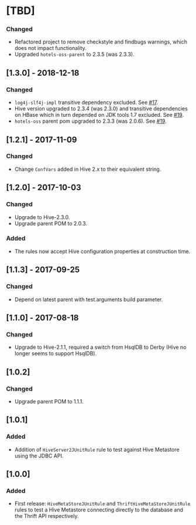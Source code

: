 # [TBD]
### Changed
* Refactored project to remove checkstyle and findbugs warnings, which does not impact functionality.
* Upgraded `hotels-oss-parent` to 2.3.5 (was 2.3.3).

## [1.3.0] - 2018-12-18
### Changed
* `log4j-slf4j-impl` transitive dependency excluded. See [#17](https://github.com/HotelsDotCom/beeju/issues/17).
* Hive version upgraded to 2.3.4 (was 2.3.0) and transitive dependencies on HBase which in turn depended on JDK tools 1.7 excluded. See [#19](https://github.com/HotelsDotCom/beeju/issues/19).
* `hotels-oss` parent pom upgraded to 2.3.3 (was 2.0.6). See [#19](https://github.com/HotelsDotCom/beeju/issues/19).

## [1.2.1] - 2017-11-09
### Changed
* Change `ConfVars` added in Hive 2.x to their equivalent string.

## [1.2.0] - 2017-10-03
### Changed
* Upgrade to Hive-2.3.0.
* Upgrade parent POM to 2.0.3.
### Added
* The rules now accept Hive configuration properties at construction time.

## [1.1.3] - 2017-09-25
### Changed
* Depend on latest parent with test.arguments build parameter.

## [1.1.0] - 2017-08-18
### Changed
* Upgrade to Hive-2.1.1, required a switch from HsqlDB to Derby (Hive no longer seems to support HsqlDB).

## [1.0.2]
### Changed
* Upgrade parent POM to 1.1.1.

## [1.0.1]
### Added
* Addition of `HiveServer2JUnitRule` rule to test against Hive Metastore using the JDBC API.

## [1.0.0]
### Added
* First release: `HiveMetaStoreJUnitRule` and `ThriftHiveMetaStoreJUnitRule` rules to test a Hive Metastore connecting directly to the database and the Thrift API respectively.
